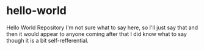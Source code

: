 # hello-world
Hello World Repository
I'm not sure what to say here, so I'll just say that and then it would appear to anyone coming after that I did know what to say though it is a bit self-refferential.
